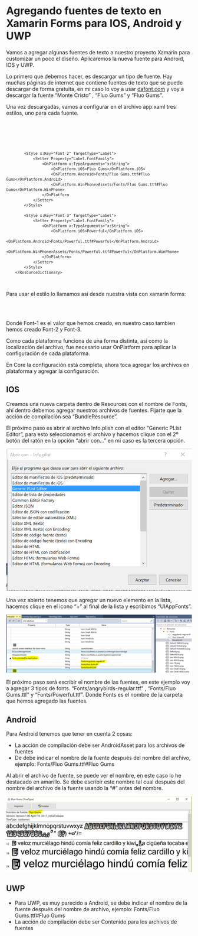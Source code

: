 <h1> Agregando fuentes de texto en Xamarin Forms para IOS, Android y UWP </h1>

<p>Vamos a agregar algunas fuentes de texto a nuestro proyecto Xamarin para customizar un poco el diseño.  Aplicaremos la nueva fuente para Android, IOS y UWP.
</p>

<p>Lo primero que debemos hacer, es descargar un tipo de fuente. Hay muchas páginas de internet que contiene fuentes de texto que se puede descargar de forma gratuita, en mi caso lo voy a usar <a href="https://www.dafont.com/es/"> dafont.com</a> y voy a descargar la fuente “Monte Cristo” , “Fluo Gums” y “Fluo Gums”.
</p>

<p>Una vez descargadas, vamos a configurar en el archivo app.xaml tres estilos, uno para cada fuente.
</p>


<code>
        <ResourceDictionary>
            <Style x:Key="Font-1" TargetType="Label">
                <Setter Property="Label.FontFamily">
                    <OnPlatform x:TypeArguments="x:String">
                        <OnPlatform.iOS>angrybirds-regular</OnPlatform.iOS>
                        <OnPlatform.Android>Fonts/angrybirds-regular.ttf#Angrybirds</OnPlatform.Android>
                        <OnPlatform.WinPhone>Assets/Fonts/angrybirds-regular.ttf#Angrybirds</OnPlatform.WinPhone>
                    </OnPlatform>
                </Setter>
            </Style>

            <Style x:Key="Font-2" TargetType="Label">
                <Setter Property="Label.FontFamily">
                    <OnPlatform x:TypeArguments="x:String">
                        <OnPlatform.iOS>Fluo Gums</OnPlatform.iOS>
                        <OnPlatform.Android>Fonts/Fluo Gums.ttf#Fluo Gums</OnPlatform.Android>
                        <OnPlatform.WinPhone>Assets/Fonts/Fluo Gums.ttf#Fluo Gums</OnPlatform.WinPhone>
                    </OnPlatform
                </Setter>
            </Style>

            <Style x:Key="Font-3" TargetType="Label">
                <Setter Property="Label.FontFamily">
                    <OnPlatform x:TypeArguments="x:String">
                        <OnPlatform.iOS>Powerful</OnPlatform.iOS>
                        <OnPlatform.Android>Fonts/Powerful.ttf#Powerful</OnPlatform.Android>
                        <OnPlatform.WinPhone>Assets/Fonts/Powerful.ttf#Powerful</OnPlatform.WinPhone>
                    </OnPlatform>
                </Setter>
            </Style>
        </ResourceDictionary>
</code>


<p>Para usar el estilo lo llamamos así desde nuestra vista con xamarin forms: </p>

<p>
<code>
 <Label Text="Welcome to Xamarin.Forms!" _Style="{StaticResource Font-1}" />
</code>
</p>
<p>Dondé Font-1 es el valor que hemos creado, en nuestro caso tambien hemos creado Font-2 y Font-3.</p>

<p>Como cada plataforma funciona de una forma distinta, así como la localización del archivo, fue necesario usar OnPlatform para aplicar la configuración de cada plataforma.</p>


<p>En Core la configuración está completa, ahora toca agregar los archivos en plataforma y agregar la configuración. </p>

<h2>IOS</h2>
<p>Creamos una nueva carpeta dentro de Resources con el nombre de Fonts, ahí dentro debemos agregar nuestros archivos de fuentes.  Fijarte que la acción de compilación sea “BundleResource”.
</p>

<p>El próximo paso es abrir al archivo Info.plish con el editor “Generic PList Editor”, para esto seleccionamos el archivo y hacemos clique con el 2º botón del ratón en la opción “abrir con…” en mi caso es la tercera opción.
</p>

<img src="img/editor_PList.PNG" />

<p>Una vez abierto tenemos que agregar un nuevo elemento en la lista, hacemos clique en el icono “+” al final de la lista y escribimos “UIAppFonts”.</p>

<img src="img/fonts_ios.PNG"/>

<p>El próximo paso será escribir el nombre de las fuentes, en este ejemplo voy a agregar 3 tipos de fonts. “Fonts/angrybirds-regular.ttf” , “Fonts/Fluo Gums.ttf”  y “Fonts/Powerful.ttf”. Donde Fonts es el nombre de la carpeta que hemos agregado las fuentes.
</p>


<h2>Android</h2>

<p>Para Android tenemos que tener en cuenta 2 cosas:</p>
<ul>
<li>La acción de compilación debe ser AndroidAsset para los archivos de fuentes
</li>
<li>De debe indicar el nombre de la fuente después del nombre del archivo, ejemplo: Fonts/Fluo Gums.ttf#Fluo Gums
</li>
</ul>

<p>Al abrir el archivo de fuente, se puede ver el nombre, en este caso lo he destacado en amarillo. Se debe escribir este nombre tal cual después del nombre del archivo de la fuente usando la “#” antes del nombre. 

</p>

<img src="img/nombre_font.PNG"/>

<h2>UWP</h2>

<ul>
<li>Para UWP, es muy parecido a Android, se debe indicar el nombre de la fuente después del nombre de archivo, ejemplo: Fonts/Fluo Gums.ttf#Fluo Gums
</li>
<li>La acción de compilación debe ser Contenido para los archivos de fuentes
</li>
</ul>





